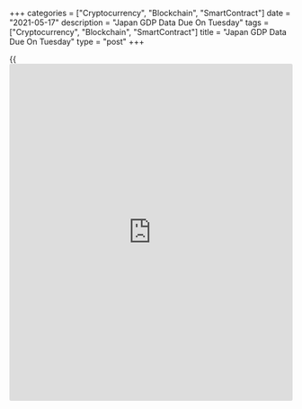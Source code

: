 +++
categories = ["Cryptocurrency", "Blockchain", "SmartContract"]
date = "2021-05-17"
description = "Japan GDP Data Due On Tuesday"
tags = ["Cryptocurrency", "Blockchain", "SmartContract"]
title = "Japan GDP Data Due On Tuesday"
type = "post"
+++

{{<iframe id="large-banner" src="https://www.bounty.group/#slide=17.0" width="100%" height="600" scrolling="no" style="border: 0px solid rgb(216, 221, 230); border-radius: 3px;">}}

Japan is on Tuesday scheduled the release preliminary Q1 numbers for
gross domestic product, highlighting a light day for Asia-Pacific
economic activity.

GDP is expected to fall 1.2 percent on quarter and 4.6 percent on year
after rising 2.8 percent on quarter and 11.7 percent on year in the
three months prior. Capex is called higher by 1.1 percent on quarter,
slowing from 4.3 percent in the previous three months.

Japan also will see March results for its tertiary industry index; in
February, the index rose 0.3 percent on month.

The Reserve Bank of Australia will release the minutes from its monetary
[policy](https://www.fintechee.com/policy/) meeting on May 4. At the meeting, the RBA kept its [policy](https://www.fintechee.com/policy/) stance
unchanged at the record low 0.10 percent as widely expected and said it
will review the asset purchase program at its July meeting. The bank
raised its growth projections and lowered the unemployment rate
forecast.

For comments and feedback [contact](https://www.playgroundfx.com/contact/): editorial@rtt[news](https://www.letsplayfx.com/blog/forex-news-website/).com

[Economic News][1]

 **What parts of the world are seeing the best (and worst) economic
performances lately? Click[here][2] to check out our [Econ Scorecard][2]
and find out! See up-to-the-moment [ranking](https://www.playgroundfx.com/blog/crypto-exchange-ranking/)s for the best and worst
performers in [GDP][3], [unemployment rate][4], [inflation][5] and much
more.**

   1. www.rtt[news](https://www.letsplayfx.com/blog/forex-news-website/).com/Content/EconomicNews.aspx
   2. www.rtt[news](https://www.letsplayfx.com/blog/forex-news-website/).com/economic-scorecard/world-rank/unemployment-rate/highest-performance.aspx
   3. www.rtt[news](https://www.letsplayfx.com/blog/forex-news-website/).com/economic-scorecard/world-rank/GDP/highest-performance.aspx
   4. www.rtt[news](https://www.letsplayfx.com/blog/forex-news-website/).com/economic-scorecard/world-rank/unemployment-rate/lowest-performance.aspx
   5. www.rtt[news](https://www.letsplayfx.com/blog/forex-news-website/).com/economic-scorecard/world-rank/CPI/highest-performance.aspx